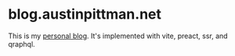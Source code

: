 # blog.austinpittman.net
This is my [personal blog](https://blog.austinpittman.net). It's implemented with vite, preact, ssr, and qraphql.
